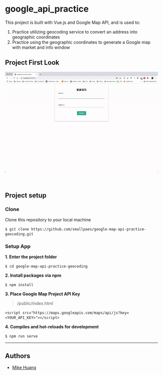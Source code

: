 # google_api_practice
This project is built with Vue.js and Google Map API, and is used to:
1. Practice utilizing geocoding service to convert an address into geographic coordinates
2. Practice using the geographic coordinates to generate a Google map with market and info window


## Project First Look
![Project First Look](GoogleChrome-google_api_practice.gif)

<p>&nbsp;</p>

## Project setup
### Clone

Clone this repository to your local machine

```
$ git clone https://github.com/smallpaes/google-map-api-practice-geocoding.git
```

### Setup App
**1. Enter the project folder**

```
$ cd google-map-api-practice-geocoding
```

**2. Install packages via npm**

```
$ npm install
```

**3. Place Google Map Project API Key**
> /public/index.html

```
<script src="https://maps.googleapis.com/maps/api/js?key=<YOUR_API_KEY>"></script>
```

**4. Compiles and hot-reloads for development**
```
$ npm run serve
```

___


## Authors
- [Mike Huang](https://github.com/smallpaes)